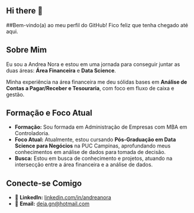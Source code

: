 ## Hi there 👋

##Bem-vindo(a) ao meu perfil do GitHub! Fico feliz que tenha chegado até aqui. 

## Sobre Mim

Eu sou a Andrea Nora e estou em uma jornada para conseguir juntar as duas áreas: **Área Financeira** e **Data Science**.

Minha experiência na área financeira me deu sólidas bases em **Análise de Contas a Pagar/Receber e Tesouraria**, com foco em fluxo de caixa e gestão.

## Formação e Foco Atual

- **Formação:** Sou formada em Administração de Empresas com MBA em Controladoria.
- **Foco Atual:** Atualmente, estou cursando **Pós-Graduação em Data Science para Negócios** na PUC Campinas, aprofundando meus conhecimentos em análise de dados para tomada de decisão.
- **Busca:** Estou em busca de conhecimento e projetos, atuando na intersecção entre a área financeira e a análise de dados.
  
## Conecte-se Comigo

- 🔗 **LinkedIn:** [linkedin.com/in/andreanora](linkedin.com/in/andreanora)
- 📧 **Email:** deia.gn@hotmail.com 

